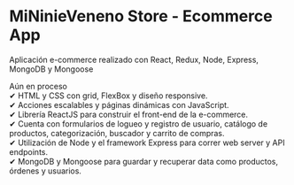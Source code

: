 <h1>MiNinieVeneno Store - Ecommerce App</h1>
<p>Aplicación e-commerce realizado con React, Redux, Node, Express, MongoDB y Mongoose</p>
<span>Aún en proceso</span>
<br>
✔ HTML y CSS con grid, FlexBox y diseño responsive. <br>
✔ Acciones escalables y páginas dinámicas con JavaScript.<br>
✔ Librería ReactJS para construir el front-end de la e-commerce.<br>
✔ Cuenta con formularios de logueo y registro de usuario, catálogo de productos, categorización, buscador y carrito de compras.<br>
✔ Utilización de Node y el framework Express para correr web server y API endpoints.<br>
✔ MongoDB y Mongoose para guardar y recuperar data como productos, órdenes y usuarios.
